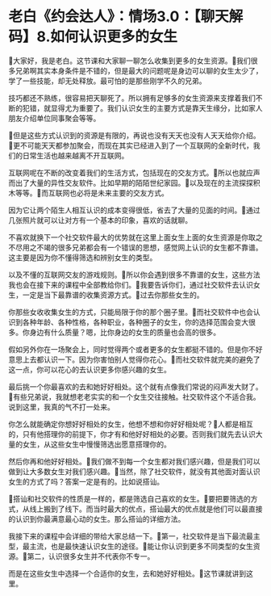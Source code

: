 # 老白《约会达人》：情场3.0：【聊天解码】8.如何认识更多的女生

🎼大家好，我是老白。这节课和大家聊一聊怎么收集到更多的女生资源。🎼我们很多兄弟啊其实本身条件是不错的，但是最大的问题呢是身边可以聊的女生太少了，学了一些技能，却无处释放。最可怕的是那些刚学不久的兄弟。

技巧都还不熟练，很容易把天聊死了。所以拥有足够多的女生资源来支撑着我们不断的犯错，就显得尤为重要了。我们认识女生的主要方式是靠天生缘分，比如家人朋友介绍单位同事聚会等等。

🎼但是这些方式认识到的资源是有限的，再说也没有天天也没有人天天给你介绍。🎼更不可能天天都参加聚会，而现在其实已经进入到了一个互联网的全新时代，我们的日常生活也越来越离不开互联网。

互联网呢在不断的改变着我们的生活方式，包括现在的交友方式。🎼所以也就应声而出了大量的异性交友软件。比如早期的陌陌世纪家园。🎼以及现在的主流探探积木等等。🎼而互联网也必将是未来主要的交友方式。

因为它让两个陌生人相互认识的成本变得很低，省去了大量的见面的时间。🎼通过几张照片就可以让对方有一个基本的印象，喜欢的话就聊。

不喜欢就换下一个社交软件最大的优势就在这里上面女生上面的女生资源是你取之不尽用之不竭的很多兄弟都会有一个错误的思想，感觉网上认识的女生都不靠谱。这主要是因为你不懂得筛选和辨别女生的类型。

以及不懂的互联网交友的游戏规则。🎼所以你会遇到很多不靠谱的女生，这些方法我也会在接下来的课程中全部教给你们。🎼我要告诉你们，通过社交软件去认识女生，一定是当下最靠谱的收集资源方式。🎼过去你那些女生的。

你那些女收收集女生的方式，只能局限于你的那个圈子里。🎼而社交软件中也会认识到各种年龄、各种性格，各种职业，各种圈子的女生，你的选择范围会变大很多。你身边有什么质量？嗯，比你身边的女生的质量也会高的很多。

假如另外你在一场聚会上，同时觉得两个或者更多的女生都挺不错的。但是你不好意思上去都认识一下。因为你害怕别人觉得你花心。🎼而社交软件就完美的避免了这一点，你可以花心的去认识更多你感兴趣的女生。

最后挑一个你最喜欢的去和她好好相处。这个就有点像我们常说的闷声发大财了。🎼有些兄弟说，我就想老老实实的和一个女生交往接触。社交软件这个不适合我。说到这里，我真的气不打一处来。

你怎么就能确定你想好好相处的女生，他想不想和你好好相处呢？🎼人都是相互的，只有他搭理你的前提下，你才有和他好好相处的必要。否则我们就先去认识大量的女生，从这些女生中慢慢筛选出愿意搭理你的。

然后你再和他好好相处。🎼我们做不到每一个女生都对我们感兴趣，但是我们可以做到让大多数女生对我们感兴趣。🎼当然，除了社交软件，就没有其他面对面认识女生的方式了吗？答案一定是有的。比如说搭讪。

🎼搭讪和社交软件的性质是一样的，都是筛选自己喜欢的女生。🎼要把要筛选的方式，从线上搬到了线下。而当时最大的优点，搭讪最大的优点就是他们可以最直接的认识到你最满意最心动的女生。那么搭讪的详细方法。

我接下来的课程中会详细的带给大家总结一下。🎼第一，社交软件是当下最流最主型，最主流，也是最快速认识女生的途径。🎼能让你认识到更多不同类型的女生资源。🎼第二，认识很多女生并不代表你不专一。

而是在这些女生中选择一个合适你的女生，去和她好好相处。🎼这节课就讲到这里。